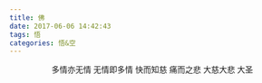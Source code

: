 ```yaml
---
title: 佛
date: 2017-06-06 14:42:43
tags: 悟
categories: 悟&空
---
```

<!--more-->
<center>
多情亦无情
无情即多情
快而知慈
痛而之悲
大慈大悲
大圣
</center>